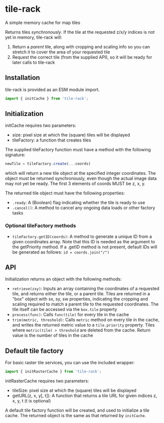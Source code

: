 # tile-rack

A simple memory cache for map tiles

Returns tiles *synchronously*. If the tile at the requested z/x/y indices
is not yet in memory, tile-rack will:
1. Return a *parent* tile, along with cropping and scaling info so you can
   stretch it to cover the area of your requested tile
2. Request the correct tile (from the supplied API), so it will be ready for
   later calls to tile-rack

## Installation
tile-rack is provided as an ESM module import.
```javascript
import { initCache } from 'tile-rack';
```

## Initialization
initCache requires two parameters:
- size: pixel size at which the (square) tiles will be displayed
- tileFactory: a function that creates tiles

The supplied tileFactory function must have a method with the following
signature:
```javascript
newTile = tileFactory.create(...coords)
```
which will return a new tile object at the specified integer coordinates. The
object must be returned synchronously, even though the actual image data may
not yet be ready. The first 3 elements of coords MUST be z, x, y.

The returned tile object must have the following properties:
- `.ready`: A (Boolean) flag indicating whether the tile is ready to use
- `.cancel()`: A method to cancel any ongoing data loads or other factory tasks

### Optional tileFactory methods
- `tileFactory.getID(coords)`: A method to generate a unique ID from a given 
  coordinates array. Note that this ID is needed as the argument to the 
  getPriority method. If a .getID method is not present, default IDs will be 
  generated as follows: `id = coords.join("/")`

## API
Initialization returns an object with the following methods:
- `retrieve(zxy)`: Inputs an array containing the coordinates of a
  requested tile, and returns either the tile, or a parent tile. Tiles are
  returned in a "box" object with sx, sy, sw properties, indicating the
  cropping and scaling required to match a parent tile to the requested
  coordinates. The tile itself can be accessed via the `box.tile` property
- `process(func)`: Calls `func(tile)` for every tile in the cache
- `trim(metric, threshold)`: Calls `metric` method on every tile in the cache,
  and writes the returned metric value to a `tile.priority` property. Tiles 
  where `metric(tile) > threshold` are deleted from the cache.
  Return value is the number of tiles in the cache

## Default tile factory
For basic raster tile services, you can use the included wrapper:
```javascript
import { initRasterCache } from 'tile-rack';
```
initRasterCache requires two parameters:
- tileSize: pixel size at which the (square) tiles will be displayed
- getURL(z, x, y[, t]): A function that returns a tile URL for given indices
  z, x, y, t (t is optional)

A default tile factory function will be created, and used to initialize a tile
cache. The returned object is the same as that returned by `initCache`.
